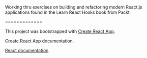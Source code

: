 Working thru exercises on building and refactoring modern React.js applications found in the Learn React Hooks book from Packt

=============

This project was bootstrapped with [Create React App](https://github.com/facebook/create-react-app).

[Create React App documentation](https://facebook.github.io/create-react-app/docs/getting-started).

[React documentation](https://reactjs.org/).
